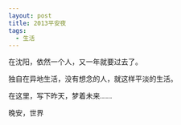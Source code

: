 ```yaml
---
layout: post
title: 2013平安夜
tags:
  - 生活
---
```

在沈阳，依然一个人，又一年就要过去了。

独自在异地生活，没有想念的人，就这样平淡的生活。

在这里，写下昨天，梦着未来……

晚安，世界
<!-- nomore -->
